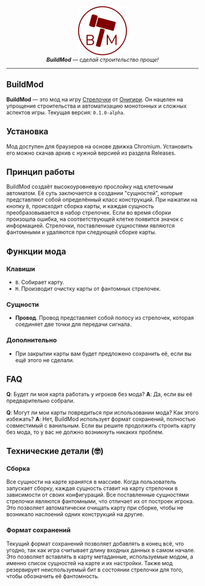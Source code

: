 <div align="center">
  <img src="static/icons/icon128.png"/>
</div>

<div align="center">
    <i><b>BuildMod</b> — сделай строительство проще!</i>
    <hr>
</div>

## BuildMod
**BuildMod** — это мод на игру [Стрелочки](https://logic-arrows.io) от [Онигири](https://www.youtube.com/@OnigiriScience). Он нацелен на упрощение строительства и автоматизацию монотонных и сложных аспектов игры. Текущая версия: `0.1.0-alpha`.

## Установка
Мод доступен для браузеров на основе движка Chromium. Установить его можно скачав архив с нужной версией из раздела Releases.

## Принцип работы
BuildMod создаёт высокоуровневую прослойку над клеточным автоматом. Её суть заключается в создании "сущностей", которые представляют собой определённый класс конструкций. При нажатии на кнопку `B`, происходит сборка карты, и каждая сущность преобразовывается в набор стрелочек. Если во время сборки произошла ошибка, на соответствующей клетке появится значок с информацией. Стрелочки, поставленные сущностями являются фантомными и удаляются при следующей сборке карты.

## Функции мода
### Клавиши
* `B`. Собирает карту.
* `M`. Производит очистку карты от фантомных стрелочек.

### Сущности
* **Провод**. Провод представляет собой полосу из стрелочек, которая соединяет две точки для передачи сигнала.

### Дополнительно
* При закрытии карты вам будет предложено сохранить её, если вы ещё этого не сделали.

## FAQ
**Q**: Будет ли моя карта работать у игроков без мода?
**A**: Да, если вы её предварительно собрали.

**Q**: Могут ли мои карты повредиться при использовании мода? Как этого избежать?
**A**: Нет, BuildMod использует формат сохранений, полностью совместимый с ванильным. Если вы решите продолжить строить карту без мода, то у вас не должно возникнуть никаких проблем.

## Технические детали (:nerd_face:)
### Сборка
Все сущности на карте хранятся в массиве. Когда пользователь запускает сборку, каждая сущность ставит на карту стрелочки в зависимости от своих конфигураций. Все поставленные сущностями стрелочки являются фантомными, что отличает их от построек игрока. Это позволяет автоматически очищать карту при сборке, чтобы не возникало наслоений одних конструкций на другие.

### Формат сохранений
Текущий формат сохранений позволяет добавлять в конец всё, что угодно, так как игра считывает длину входных данных в самом начале. Это позволяет вставлять в карту метаданные, используемые модом, а именно список сущностей на карте и их настройки. Также мод резервирует неиспользуемый бит в состоянии стрелочки для того, чтобы обозначить её фантомность.